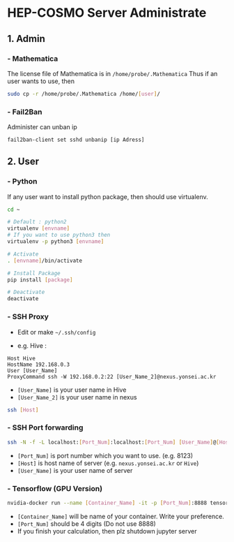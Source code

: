 # HEP-COSMO Server Administrate

## 1. Admin
### - Mathematica

The license file of Mathematica is in `/home/probe/.Mathematica`
Thus if an user wants to use, then
```bash
sudo cp -r /home/probe/.Mathematica /home/[user]/
```

### - Fail2Ban

Administer can unban ip
```bash
fail2ban-client set sshd unbanip [ip Adress]
```

## 2. User
### - Python
If any user want to install python package, then should use virtualenv.

```bash
cd ~

# Default : python2
virtualenv [envname]
# If you want to use python3 then
virtualenv -p python3 [envname]

# Activate
. [envname]/bin/activate

# Install Package
pip install [package]

# Deactivate
deactivate
```

### - SSH Proxy

* Edit or make `~/.ssh/config`

* e.g. Hive :

```config
Host Hive
HostName 192.168.0.3
User [User_Name]
ProxyCommand ssh -W 192.168.0.2:22 [User_Name_2]@nexus.yonsei.ac.kr
```

* `[User_Name]` is your user name in Hive
* `[User_Name_2]` is your user name in nexus

```sh
ssh [Host]
```

### - SSH Port forwarding

```sh
ssh -N -f -L localhost:[Port_Num]:localhost:[Port_Num] [User_Name]@[Host]
```

* `[Port_Num]` is port number which you want to use. (e.g. 8123)
* `[Host]` is host name of server (e.g. `nexus.yonsei.ac.kr` or `Hive`)
* `[User_Name]` is your user name of server

### - Tensorflow (GPU Version)

```sh
nvidia-docker run --name [Container_Name] -it -p [Port_Num]:8888 tensorflow/tensorflow:latest-gpu
```

* `[Container_Name]` will be name of your container. Write your preference.
* `[Port_Num]` should be 4 digits (Do not use 8888)
* If you finish your calculation, then plz shutdown jupyter server
